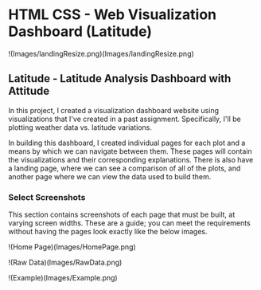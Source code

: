 # HTML CSS - Web Visualization Dashboard (Latitude)


!(Images/landingResize.png)(Images/landingResize.png)


## Latitude - Latitude Analysis Dashboard with Attitude

In this project, I created a visualization dashboard website using visualizations that I've created in a past assignment. Specifically, I'll be plotting weather data vs. latitude variations.

In building this dashboard, I created individual pages for each plot and a means by which we can navigate between them. These pages will contain the visualizations and their corresponding explanations. There is also have a landing page, where we can see a comparison of all of the plots, and another page where we can view the data used to build them.


### Select Screenshots

This section contains screenshots of each page that must be built, at varying screen widths. These are a guide; you can meet the requirements without having the pages look exactly like the below images.


!(Home Page)(Images/HomePage.png)

!(Raw Data)(Images/RawData.png)

!(Example)(Images/Example.png)

